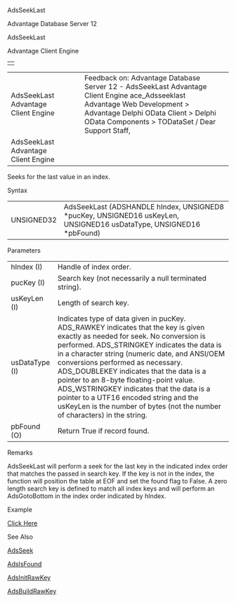 AdsSeekLast




Advantage Database Server 12  

AdsSeekLast

Advantage Client Engine

|  |
| --- |
|  |

|  |  |  |  |  |
| --- | --- | --- | --- | --- |
| AdsSeekLast  Advantage Client Engine |  |  | Feedback on: Advantage Database Server 12 - AdsSeekLast Advantage Client Engine ace\_Adsseeklast Advantage Web Development > Advantage Delphi OData Client > Delphi OData Components > TODataSet / Dear Support Staff, |  |
| AdsSeekLast  Advantage Client Engine |  |  |  |  |

Seeks for the last value in an index.

Syntax

|  |  |
| --- | --- |
| UNSIGNED32 | AdsSeekLast (ADSHANDLE hIndex,  UNSIGNED8 \*pucKey,  UNSIGNED16 usKeyLen,  UNSIGNED16 usDataType,  UNSIGNED16 \*pbFound) |

Parameters

|  |  |
| --- | --- |
| hIndex (I) | Handle of index order. |
| pucKey (I) | Search key (not necessarily a null terminated string). |
| usKeyLen (I) | Length of search key. |
| usDataType (I) | Indicates type of data given in pucKey. ADS\_RAWKEY indicates that the key is given exactly as needed for seek. No conversion is performed. ADS\_STRINGKEY indicates the data is in a character string (numeric date, and ANSI/OEM conversions performed as necessary. ADS\_DOUBLEKEY indicates that the data is a pointer to an 8-byte floating-point value. ADS\_WSTRINGKEY indicates that the data is a pointer to a UTF16 encoded string and the usKeyLen is the number of bytes (not the number of characters) in the string. |
| pbFound (O) | Return True if record found. |

Remarks

AdsSeekLast will perform a seek for the last key in the indicated index order that matches the passed in search key. If the key is not in the index, the function will position the table at EOF and set the found flag to False. A zero length search key is defined to match all index keys and will perform an AdsGotoBottom in the index order indicated by hIndex.

Example

[Click Here](ace_examples.htm#adsseeklastexample)

See Also

[AdsSeek](ace_adsseek.htm)

[AdsIsFound](ace_adsisfound.htm)

[AdsInitRawKey](ace_adsinitrawkey.htm)

[AdsBuildRawKey](ace_adsbuildrawkey.htm)